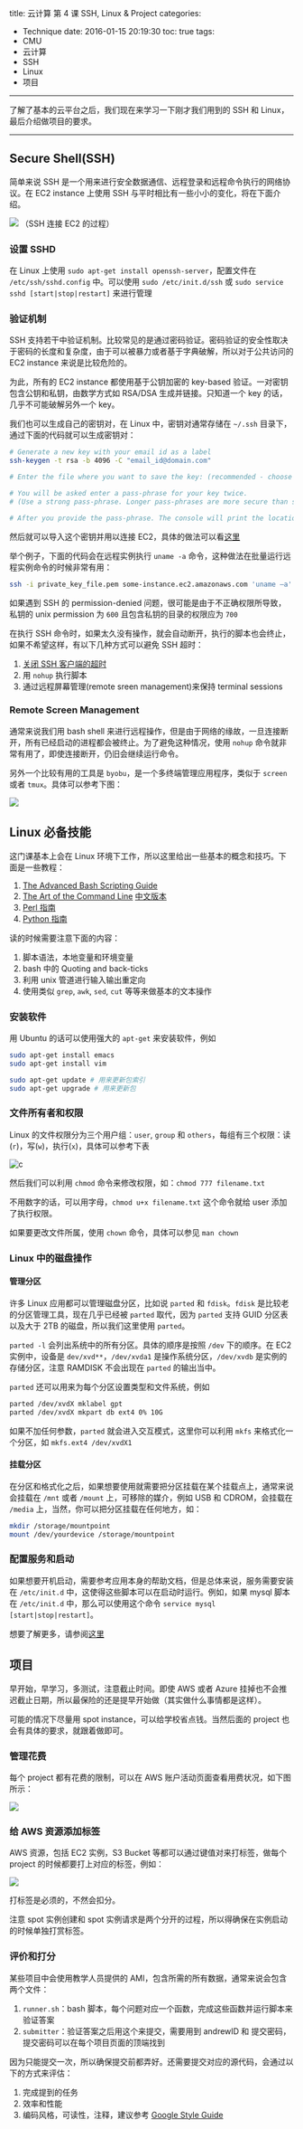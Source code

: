 title: 云计算 第 4 课 SSH, Linux & Project
categories:
- Technique
date: 2016-01-15 20:19:30
toc: true
tags:
- CMU
- 云计算
- SSH
- Linux
- 项目
---

了解了基本的云平台之后，我们现在来学习一下刚才我们用到的 SSH 和 Linux，最后介绍做项目的要求。

<!-- more -->

---

## Secure Shell(SSH)

简单来说 SSH 是一个用来进行安全数据通信、远程登录和远程命令执行的网络协议。在 EC2 instance 上使用 SSH 与平时相比有一些小小的变化，将在下面介绍。

![](/images/14529074027221.jpg)
（SSH 连接 EC2 的过程）

### 设置 SSHD

在 Linux 上使用 `sudo apt-get install openssh-server`，配置文件在 `/etc/ssh/sshd.config` 中。可以使用 `sudo /etc/init.d/ssh` 或 `sudo service sshd [start|stop|restart]` 来进行管理

### 验证机制

SSH 支持若干中验证机制。比较常见的是通过密码验证。密码验证的安全性取决于密码的长度和复杂度，由于可以被暴力或者基于字典破解，所以对于公共访问的 EC2 instance 来说是比较危险的。

为此，所有的 EC2 instance 都使用基于公钥加密的 key-based 验证。一对密钥包含公钥和私钥，由数学方式如 RSA/DSA 生成并链接。只知道一个 key 的话，几乎不可能破解另外一个 key。

我们也可以生成自己的密钥对，在 Linux 中，密钥对通常存储在 `~/.ssh` 目录下，通过下面的代码就可以生成密钥对：

```bash
# Generate a new key with your email id as a label
ssh-keygen -t rsa -b 4096 -C "email_id@domain.com"

# Enter the file where you want to save the key: (recommended - choose default)

# You will be asked enter a pass-phrase for your key twice.
# (Use a strong pass-phrase. Longer pass-phrases are more secure than shorter ones.)

# After you provide the pass-phrase. The console will print the location of the key and the key fingerprint
```

然后就可以导入这个密钥并用以连接 EC2，具体的做法可以看[这里](http://docs.aws.amazon.com/AWSEC2/latest/UserGuide/ec2-key-pairs.html#how-to-generate-your-own-key-and-import-it-to-aws)

举个例子，下面的代码会在远程实例执行 `uname -a` 命令，这种做法在批量运行远程实例命令的时候非常有用：

```bash
ssh -i private_key_file.pem some-instance.ec2.amazonaws.com 'uname –a'
```

如果遇到 SSH 的 permission-denied 问题，很可能是由于不正确权限所导致，私钥的 unix permission 为 `600` 且包含私钥的目录的权限应为 `700`

在执行 SSH 命令时，如果太久没有操作，就会自动断开，执行的脚本也会终止，如果不希望这样，有以下几种方式可以避免 SSH 超时：

1. [关闭 SSH 客户端的超时](https://docs.oseems.com/general/application/ssh/disable-timeout)
2. 用 `nohup` 执行脚本
3. 通过远程屏幕管理(remote sreen management)来保持 terminal sessions

### Remote Screen Management

通常来说我们用 bash shell 来进行远程操作，但是由于网络的缘故，一旦连接断开，所有已经启动的进程都会被终止。为了避免这种情况，使用 `nohup` 命令就非常有用了，即使连接断开，仍旧会继续运行命令。

另外一个比较有用的工具是 `byobu`，是一个多终端管理应用程序，类似于 `screen` 或者 `tmux`。具体可以参考下图：

![](/images/14529090638274.jpg)

## Linux 必备技能

这门课基本上会在 Linux 环境下工作，所以这里给出一些基本的概念和技巧。下面是一些教程：

1. [The Advanced Bash Scripting Guide](http://tldp.org/LDP/abs/html/)
2. [The Art of the Command Line](https://github.com/jlevy/the-art-of-command-line) [中文版本](https://github.com/jlevy/the-art-of-command-line/blob/master/README-zh.md)
3. [Perl 指南](http://www.perl.org/)
4. [Python 指南](http://www.python.org/)

读的时候需要注意下面的内容：

1. 脚本语法，本地变量和环境变量
2. bash 中的 Quoting and back-ticks
3. 利用 unix 管道进行输入输出重定向
4. 使用类似 `grep`, `awk`, `sed`, `cut` 等等来做基本的文本操作

### 安装软件

用 Ubuntu 的话可以使用强大的 `apt-get` 来安装软件，例如

```bash
sudo apt-get install emacs
sudo apt-get install vim

sudo apt-get update # 用来更新包索引
sudo apt-get upgrade # 用来更新包
```

### 文件所有者和权限

Linux 的文件权限分为三个用户组：`user`, `group` 和 `others`，每组有三个权限：读(`r`)，写(`w`)，执行(`x`)，具体可以参考下表

![c](/images/cc8.jpg)

然后我们可以利用 `chmod` 命令来修改权限，如：`chmod 777 filename.txt`

不用数字的话，可以用字母，`chmod u+x filename.txt` 这个命令就给 user 添加了执行权限。

如果要更改文件所属，使用 `chown` 命令，具体可以参见 `man chown`

### Linux 中的磁盘操作

#### 管理分区

许多 Linux 应用都可以管理磁盘分区，比如说 `parted` 和 `fdisk`。`fdisk` 是比较老的分区管理工具，现在几乎已经被 `parted` 取代，因为 `parted` 支持 GUID 分区表以及大于 2TB 的磁盘，所以我们这里使用 `parted`。

`parted -l` 会列出系统中的所有分区。具体的顺序是按照 `/dev` 下的顺序。在 EC2 实例中，设备是 `dev/xvd**`，`/dev/xvda1` 是操作系统分区，`/dev/xvdb` 是实例的存储分区，注意 RAMDISK 不会出现在 `parted` 的输出当中。

`parted` 还可以用来为每个分区设置类型和文件系统，例如

```bash
parted /dev/xvdX mklabel gpt
parted /dev/xvdX mkpart db ext4 0% 10G
```

如果不加任何参数，`parted` 就会进入交互模式，这里你可以利用 `mkfs` 来格式化一个分区，如 `mkfs.ext4 /dev/xvdX1`

#### 挂载分区

在分区和格式化之后，如果想要使用就需要把分区挂载在某个挂载点上，通常来说会挂载在 `/mnt` 或者 `/mount` 上，可移除的媒介，例如 USB 和 CDROM，会挂载在 `/media` 上，当然，你可以把分区挂载在任何地方，如：

```bash
mkdir /storage/mountpoint
mount /dev/yourdevice /storage/mountpoint
```

### 配置服务和启动

如果想要开机启动，需要参考应用本身的帮助文档，但是总体来说，服务需要安装在 `/etc/init.d` 中，这使得这些脚本可以在启动时运行。例如，如果 mysql 脚本在 `/etc/init.d` 中，那么可以使用这个命令 `service mysql [start|stop|restart]`。

想要了解更多，请参阅[这里](http://www.tldp.org/HOWTO/HighQuality-Apps-HOWTO/boot.html)

## 项目

早开始，早学习，多测试，注意截止时间。即使 AWS 或者 Azure 挂掉也不会推迟截止日期，所以最保险的还是提早开始做（其实做什么事情都是这样）。

可能的情况下尽量用 spot instance，可以给学校省点钱。当然后面的 project 也会有具体的要求，就跟着做即可。

### 管理花费

每个 project 都有花费的限制，可以在 AWS 账户活动页面查看用费状况，如下图所示：

![](/images/14529122617926.jpg)

### 给 AWS 资源添加标签

AWS 资源，包括 EC2 实例，S3 Bucket 等都可以通过键值对来打标签，做每个 project 的时候都要打上对应的标签，例如：

![](/images/14529125832425.jpg)

打标签是必须的，不然会扣分。

注意 spot 实例创建和 spot 实例请求是两个分开的过程，所以得确保在实例启动的时候单独打赏标签。

### 评价和打分

某些项目中会使用教学人员提供的 AMI，包含所需的所有数据，通常来说会包含两个文件：

1. `runner.sh`：bash 脚本，每个问题对应一个函数，完成这些函数并运行脚本来验证答案
2. `submitter`：验证答案之后用这个来提交，需要用到 andrewID 和 提交密码，提交密码可以在每个项目页面的顶端找到

因为只能提交一次，所以确保提交前都弄好。还需要提交对应的源代码，会通过以下的方式来评估：

1. 完成提到的任务
2. 效率和性能
3. 编码风格，可读性，注释，建议参考 [Google Style Guide](https://github.com/google/styleguide)

